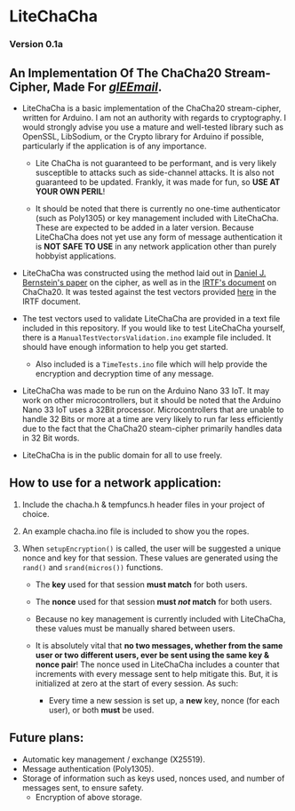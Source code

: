 # LiteChaCha

### Version 0.1a

## An Implementation Of The ChaCha20 Stream-Cipher, Made For [***glEEmail***](https://github.com/Matt-and-Gib/gleemail).

* LiteChaCha is a basic implementation of the ChaCha20 stream-cipher, written for Arduino. I am not an authority with regards to cryptography. I would strongly advise you use a mature and well-tested library such as OpenSSL, LibSodium, or the Crypto library for Arduino if possible, particularly if the application is of any importance.

  * Lite ChaCha is not guaranteed to be performant, and is very likely susceptible to attacks such as side-channel attacks. It is also not guaranteed to be updated. Frankly, it was made for fun, so **USE AT YOUR OWN PERIL**!

  * It should be noted that there is currently no one-time authenticator (such as Poly1305) or key management included with LiteChaCha. These are expected to be added in a later version. Because LiteChaCha does not yet use any form of message authentication it is **NOT SAFE TO USE** in any network application other than purely hobbyist applications.

* LiteChaCha was constructed using the method laid out in [Daniel J. Bernstein's paper](https://cr.yp.to/chacha/chacha-20080128.pdf) on the cipher, as well as in the [IRTF's document](https://tools.ietf.org/html/rfc8439) on ChaCha20. It was tested against the test vectors provided [here](https://tools.ietf.org/html/rfc8439#appendix-A.1) in the IRTF document.

* The test vectors used to validate LiteChaCha are provided in a text file included in this repository. If you would like to test LiteChaCha yourself, there is a `ManualTestVectorsValidation.ino` example file included. It should have enough information to help you get started.

   * Also included is a `TimeTests.ino` file which will help provide the encryption and decryption time of any message.

* LiteChaCha was made to be run on the Arduino Nano 33 IoT. It may work on other microcontrollers, but it should be noted that the Arduino Nano 33 IoT uses a 32Bit processor. Microcontrollers that are unable to handle 32 Bits or more at a time are very likely to run far less efficiently due to the fact that the ChaCha20 steam-cipher primarily handles data in 32 Bit words.

* LiteChaCha is in the public domain for all to use freely.

## How to use for a network application:

1. Include the chacha.h & tempfuncs.h header files in your project of choice.

2. An example chacha.ino file is included to show you the ropes.

3. When `setupEncryption()` is called, the user will be suggested a unique nonce and key for that session. These values are generated using the `rand()` and `srand(micros())` functions.

   * The **key** used for that session **must match** for both users.

   * The **nonce** used for that session **must *not* match** for both users.

   * Because no key management is currently included with LiteChaCha, these values must be manually shared between users.

   * It is absolutely vital that **no two messages, whether from the same user or two different users, ever be sent using the same key & nonce pair**! The nonce used in LiteChaCha includes a counter that increments with every message sent to help mitigate this. But, it is initialized at zero at the start of every session. As such:

     * Every time a new session is set up, a **new** key, nonce (for each user), or both **must** be used.

## Future plans:

* Automatic key management / exchange (X25519).
* Message authentication (Poly1305).
* Storage of information such as keys used, nonces used, and number of messages sent, to ensure safety.
  * Encryption of above storage.